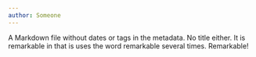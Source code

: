 ```yaml
---
author: Someone
---
```


A Markdown file without dates or tags in the metadata.
No title either. It is remarkable
in that is uses the word remarkable several times.
Remarkable!

